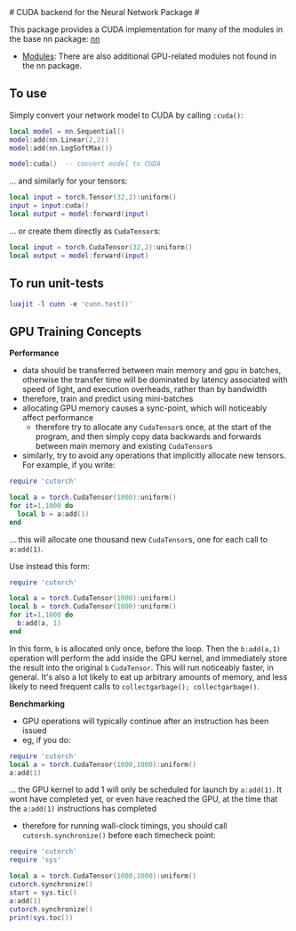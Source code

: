 <a name="cunn.dok"/>
# CUDA backend for the Neural Network Package #

This package provides a CUDA implementation for many of the modules in the base nn package: [nn](https://github.com/torch/nn/blob/master/README.md)
 * [Modules](doc/cunnmodules.md#nn.cunnmodules.dok): There are also additional GPU-related modules not found in the nn package.

## To use

Simply convert your network model to CUDA by calling `:cuda()`:
```lua
local model = nn.Sequential()
model:add(nn.Linear(2,2))
model:add(nn.LogSoftMax())

model:cuda()  -- convert model to CUDA
```

... and similarly for your tensors:
```lua
local input = torch.Tensor(32,2):uniform()
input = input:cuda()
local output = model:forward(input)
```
... or create them directly as `CudaTensor`s:
```lua
local input = torch.CudaTensor(32,2):uniform()
local output = model:forward(input)
```

## To run unit-tests

```lua
luajit -l cunn -e 'cunn.test()'
```

## GPU Training Concepts

__Performance__

* data should be transferred between main memory and gpu in batches, otherwise the transfer time will be dominated
by latency associated with speed of light, and execution overheads, rather than by bandwidth
* therefore, train and predict using mini-batches
* allocating GPU memory causes a sync-point, which will noticeably affect performance
  * therefore try to allocate any `CudaTensor`s once, at the start of the program,
  and then simply copy data backwards and forwards
  between main memory and existing `CudaTensor`s
* similarly, try to avoid any operations that implicitly allocate new tensors.  For example, if you write:
```lua
require 'cutorch'

local a = torch.CudaTensor(1000):uniform()
for it=1,1000 do
  local b = a:add(1)
end
```
... this will allocate one thousand new `CudaTensor`s, one for each call to `a:add(1)`.

Use instead this form:
```lua
require 'cutorch'

local a = torch.CudaTensor(1000):uniform()
local b = torch.CudaTensor(1000):uniform()
for it=1,1000 do
  b:add(a, 1)
end
```
In this form, `b` is allocated only once, before the loop.  Then the `b:add(a,1)` operation will perform
the add inside the GPU kernel, and immediately store the result into the original `b` `CudaTensor`.  This
will run noticeably faster, in general.  It's also a lot likely to eat up arbitrary amounts of memory,
and less likely to need frequent calls to `collectgarbage(); collectgarbage()`.

__Benchmarking__

* GPU operations will typically continue after an instruction has been issued
* eg, if you do:
```lua
require 'cutorch'
local a = torch.CudaTensor(1000,1000):uniform()
a:add(1)
```
... the GPU kernel to add 1 will only be scheduled for launch by `a:add(1)`.  It wont have completed yet, or
even have reached the GPU, at the time that the `a:add(1)` instructions has completed
* therefore for running wall-clock timings, you should call `cutorch.synchronize()` before each timecheck
point:
```lua
require 'cutorch'
require 'sys'

local a = torch.CudaTensor(1000,1000):uniform()
cutorch.synchronize()
start = sys.tic()
a:add(1)
cutorch.synchronize()
print(sys.toc())
```

